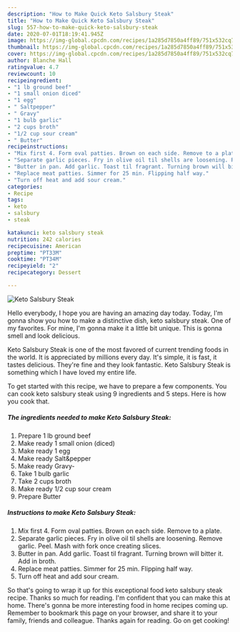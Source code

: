 ```yaml
---
description: "How to Make Quick Keto Salsbury Steak"
title: "How to Make Quick Keto Salsbury Steak"
slug: 557-how-to-make-quick-keto-salsbury-steak
date: 2020-07-01T18:19:41.945Z
image: https://img-global.cpcdn.com/recipes/1a285d7850a4ff89/751x532cq70/keto-salsbury-steak-recipe-main-photo.jpg
thumbnail: https://img-global.cpcdn.com/recipes/1a285d7850a4ff89/751x532cq70/keto-salsbury-steak-recipe-main-photo.jpg
cover: https://img-global.cpcdn.com/recipes/1a285d7850a4ff89/751x532cq70/keto-salsbury-steak-recipe-main-photo.jpg
author: Blanche Hall
ratingvalue: 4.7
reviewcount: 10
recipeingredient:
- "1 lb ground beef"
- "1 small onion diced"
- "1 egg"
- " Saltpepper"
- " Gravy"
- "1 bulb garlic"
- "2 cups broth"
- "1/2 cup sour cream"
- " Butter"
recipeinstructions:
- "Mix first 4. Form oval patties. Brown on each side. Remove to a plate."
- "Separate garlic pieces. Fry in olive oil til shells are loosening. Remove garlic. Peel. Mash with fork once creating slices."
- "Butter in pan. Add garlic. Toast til fragrant. Turning brown will bitter it. Add in broth."
- "Replace meat patties. Simmer for 25 min. Flipping half way."
- "Turn off heat and add sour cream."
categories:
- Recipe
tags:
- keto
- salsbury
- steak

katakunci: keto salsbury steak 
nutrition: 242 calories
recipecuisine: American
preptime: "PT33M"
cooktime: "PT34M"
recipeyield: "2"
recipecategory: Dessert

---
```



![Keto Salsbury Steak](https://img-global.cpcdn.com/recipes/1a285d7850a4ff89/751x532cq70/keto-salsbury-steak-recipe-main-photo.jpg)

Hello everybody, I hope you are having an amazing day today. Today, I'm gonna show you how to make a distinctive dish, keto salsbury steak. One of my favorites. For mine, I'm gonna make it a little bit unique. This is gonna smell and look delicious.

Keto Salsbury Steak is one of the most favored of current trending foods in the world. It is appreciated by millions every day. It's simple, it is fast, it tastes delicious. They're fine and they look fantastic. Keto Salsbury Steak is something which I have loved my entire life.




To get started with this recipe, we have to prepare a few components. You can cook keto salsbury steak using 9 ingredients and 5 steps. Here is how you cook that.

<!--inarticleads1-->

##### The ingredients needed to make Keto Salsbury Steak:

1. Prepare 1 lb ground beef
1. Make ready 1 small onion (diced)
1. Make ready 1 egg
1. Make ready  Salt&amp;pepper
1. Make ready  Gravy-
1. Take 1 bulb garlic
1. Take 2 cups broth
1. Make ready 1/2 cup sour cream
1. Prepare  Butter




<!--inarticleads2-->

##### Instructions to make Keto Salsbury Steak:

1. Mix first 4. Form oval patties. Brown on each side. Remove to a plate.
1. Separate garlic pieces. Fry in olive oil til shells are loosening. Remove garlic. Peel. Mash with fork once creating slices.
1. Butter in pan. Add garlic. Toast til fragrant. Turning brown will bitter it. Add in broth.
1. Replace meat patties. Simmer for 25 min. Flipping half way.
1. Turn off heat and add sour cream.




So that's going to wrap it up for this exceptional food keto salsbury steak recipe. Thanks so much for reading. I'm confident that you can make this at home. There's gonna be more interesting food in home recipes coming up. Remember to bookmark this page on your browser, and share it to your family, friends and colleague. Thanks again for reading. Go on get cooking!
